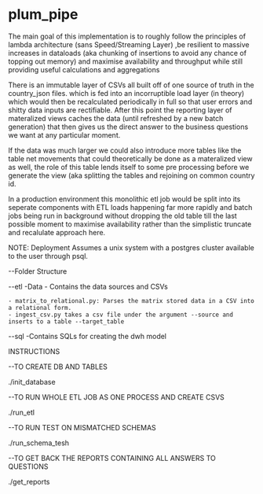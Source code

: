 # plum_pipe

The main goal of this implementation is to roughly follow the principles of lambda architecture (sans Speed/Streaming Layer) ,be resilient to massive increases in dataloads (aka chunking
of insertions to avoid any chance of topping out memory) and maximise availability and throughput while still providing useful calculations and aggregations

There is an immutable layer of CSVs all built off of one source of truth in the country_json files. 
which is fed into an incorruptible load layer (in theory) which would then be recalculated periodically in full so that user errors and shitty data inputs are 
rectifiable. After this point the reporting layer of materalized views caches the data (until refreshed by a new batch generation) that then gives us the 
direct answer to the business questions we want at any particular moment. 

If the data was much larger we could also introduce more tables like the table net 
movements that could theoretically be done as a materalized view as well, the role of this table  lends itself to some pre processing before we generate the 
view (aka splitting the tables and rejoining on common country id. 

In a production environment this monolithic etl job would be split into its seperate components 
with ETL loads happening far more rapidly and batch jobs being run in background without dropping the old table till the last possible moment to maximise 
availability rather than the simplistic truncate and recalulate approach here.


NOTE: Deployment Assumes a unix system with a postgres cluster available to the user through psql.

--Folder Structure


--etl
    -Data
    - Contains the data sources and CSVs

    - matrix_to_relational.py: Parses the matrix stored data in a CSV into a relational form.
    - ingest_csv.py takes a csv file under the argument --source and inserts to a table --target_table
    
--sql
    -Contains SQLs for creating the dwh model


INSTRUCTIONS

--TO CREATE DB AND TABLES

./init_database

--TO RUN WHOLE ETL JOB AS ONE PROCESS AND CREATE CSVS

./run_etl

--TO RUN TEST ON MISMATCHED SCHEMAS

./run_schema_tesh

--TO GET BACK THE REPORTS CONTAINING ALL ANSWERS TO QUESTIONS

./get_reports
